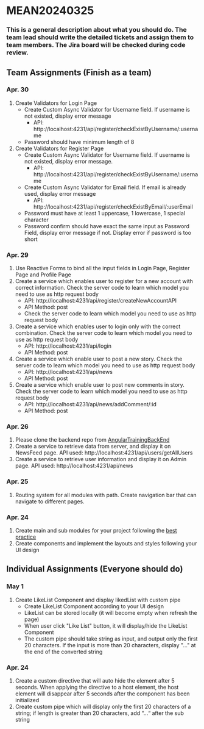 # MEAN20240325

### This is a general description about what you should do. The team lead should write the detailed tickets and assign them to team members. The Jira board will be checked during code review.
## Team Assignments (Finish as a team)
### Apr. 30
1. Create Validators for Login Page
    * Create Custom Async Validator for Username field. If username is not existed, display error message 
        * API: http://localhost:4231/api/register/checkExistByUsername/:username
    * Password should have minimum length of 8
2. Create Validators for Register Page
    * Create Custom Async Validator for Username field. If username is not existed, display error message.
        * API: http://localhost:4231/api/register/checkExistByUsername/:username
    * Create Custom Async Validator for Email field. If email is already used, display error message
        * API: http://localhost:4231/api/register/checkExistByEmail/:userEmail
    * Password must have at least 1 uppercase, 1 lowercase, 1 special character
    * Password confirm should have exact the same input as Password Field, display error message if not. Display error if password is too short
### Apr. 29
1. Use Reactive Forms to bind all the input fields in Login Page, Register Page and Profile Page
2. Create a service which enables user to register for a new account with correct information. Check the server code to learn which model you need to use as http request body
    * API: http://localhost:4231/api/register/createNewAccountAPI 
    * API Method: post
    * Check the server code to learn which model you need to use as http request body
3. Create a service which enables user to login only with the correct combination. Check the server code to learn which model you need to use as http request body
    * API: http://localhost:4231/api/login
    * API Method: post
4. Create a service which enable user to post a new story. Check the server code to learn which model you need to use as http request body
    * API: http://localhost:4231/api/news
    * API Method: post
5. Create a service which enable user to post new comments in story. Check the server code to learn which model you need to use as http request body
    * API: http://localhost:4231/api/news/addComment/:id
    * API Method: post
    
### Apr. 26
1. Please clone the backend repo from [AngularTrainingBackEnd](https://github.com/JRAntra/AngularTrainingBackEnd.git)
2. Create a service to retrieve data from server, and display it on NewsFeed page. API used: http://localhost:4231/api/users/getAllUsers
3. Create a service to retrieve user information and display it on Admin page. API used: http://localhost:4231/api/news


### Apr. 25
1. Routing system for all modules with path. Create navigation bar that can navigate to different pages.
### Apr. 24
1. Create main and sub modules for your project following the [best practice](https://medium.com/@shijin_nath/angular-right-file-structure-and-best-practices-that-help-to-scale-2020-52ce8d967df5)
2. Create components and implement the layouts and styles following your UI design 


## Individual Assignments (Everyone should do)
### May 1
1. Create LikeList Component and display likedList with custom pipe
    * Create LikeList Component according to your UI design
    * LikeList can be stored locally (it will become empty when refresh the page)
    * When user click "Like List" button, it will display/hide the LikeList Component
    * The custom pipe should take string as input, and output only the first 20 characters. If the input is more than 20 characters, display "..." at the end of the converted string
### Apr. 24
1. Create a custom directive that will auto hide the element after 5 seconds. When applying the directive to a host element, the host element will disappear after 5 seconds after the component has been initialized
2. Create custom pipe which will display only the first 20 characters of a string; if length is greater than 20 characters, add “…“ after the sub string

